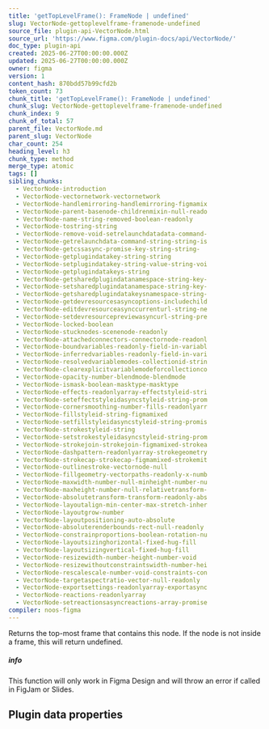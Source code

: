 ```yaml
---
title: 'getTopLevelFrame(): FrameNode | undefined'
slug: VectorNode-gettoplevelframe-framenode-undefined
source_file: plugin-api-VectorNode.html
source_url: 'https://www.figma.com/plugin-docs/api/VectorNode/'
doc_type: plugin-api
created: 2025-06-27T00:00:00.000Z
updated: 2025-06-27T00:00:00.000Z
owner: figma
version: 1
content_hash: 870bdd57b99cfd2b
token_count: 73
chunk_title: 'getTopLevelFrame(): FrameNode | undefined'
chunk_slug: VectorNode-gettoplevelframe-framenode-undefined
chunk_index: 9
chunk_of_total: 57
parent_file: VectorNode.md
parent_slug: VectorNode
char_count: 254
heading_level: h3
chunk_type: method
merge_type: atomic
tags: []
sibling_chunks:
  - VectorNode-introduction
  - VectorNode-vectornetwork-vectornetwork
  - VectorNode-handlemirroring-handlemirroring-figmamix
  - VectorNode-parent-basenode-childrenmixin-null-reado
  - VectorNode-name-string-removed-boolean-readonly
  - VectorNode-tostring-string
  - VectorNode-remove-void-setrelaunchdatadata-command-
  - VectorNode-getrelaunchdata-command-string-string-is
  - VectorNode-getcssasync-promise-key-string-string-
  - VectorNode-getplugindatakey-string-string
  - VectorNode-setplugindatakey-string-value-string-voi
  - VectorNode-getplugindatakeys-string
  - VectorNode-getsharedplugindatanamespace-string-key-
  - VectorNode-setsharedplugindatanamespace-string-key-
  - VectorNode-getsharedplugindatakeysnamespace-string-
  - VectorNode-getdevresourcesasyncoptions-includechild
  - VectorNode-editdevresourceasynccurrenturl-string-ne
  - VectorNode-setdevresourcepreviewasyncurl-string-pre
  - VectorNode-locked-boolean
  - VectorNode-stucknodes-scenenode-readonly
  - VectorNode-attachedconnectors-connectornode-readonl
  - VectorNode-boundvariables-readonly-field-in-variabl
  - VectorNode-inferredvariables-readonly-field-in-vari
  - VectorNode-resolvedvariablemodes-collectionid-strin
  - VectorNode-clearexplicitvariablemodeforcollectionco
  - VectorNode-opacity-number-blendmode-blendmode
  - VectorNode-ismask-boolean-masktype-masktype
  - VectorNode-effects-readonlyarray-effectstyleid-stri
  - VectorNode-seteffectstyleidasyncstyleid-string-prom
  - VectorNode-cornersmoothing-number-fills-readonlyarr
  - VectorNode-fillstyleid-string-figmamixed
  - VectorNode-setfillstyleidasyncstyleid-string-promis
  - VectorNode-strokestyleid-string
  - VectorNode-setstrokestyleidasyncstyleid-string-prom
  - VectorNode-strokejoin-strokejoin-figmamixed-strokea
  - VectorNode-dashpattern-readonlyarray-strokegeometry
  - VectorNode-strokecap-strokecap-figmamixed-strokemit
  - VectorNode-outlinestroke-vectornode-null
  - VectorNode-fillgeometry-vectorpaths-readonly-x-numb
  - VectorNode-maxwidth-number-null-minheight-number-nu
  - VectorNode-maxheight-number-null-relativetransform-
  - VectorNode-absolutetransform-transform-readonly-abs
  - VectorNode-layoutalign-min-center-max-stretch-inher
  - VectorNode-layoutgrow-number
  - VectorNode-layoutpositioning-auto-absolute
  - VectorNode-absoluterenderbounds-rect-null-readonly
  - VectorNode-constrainproportions-boolean-rotation-nu
  - VectorNode-layoutsizinghorizontal-fixed-hug-fill
  - VectorNode-layoutsizingvertical-fixed-hug-fill
  - VectorNode-resizewidth-number-height-number-void
  - VectorNode-resizewithoutconstraintswidth-number-hei
  - VectorNode-rescalescale-number-void-constraints-con
  - VectorNode-targetaspectratio-vector-null-readonly
  - VectorNode-exportsettings-readonlyarray-exportasync
  - VectorNode-reactions-readonlyarray
  - VectorNode-setreactionsasyncreactions-array-promise
compiler: noos-figma
---
```


Returns the top-most frame that contains this node. If the node is not inside a frame, this will return undefined.

##### info

This function will only work in Figma Design and will throw an error if called in FigJam or Slides.

## Plugin data properties
